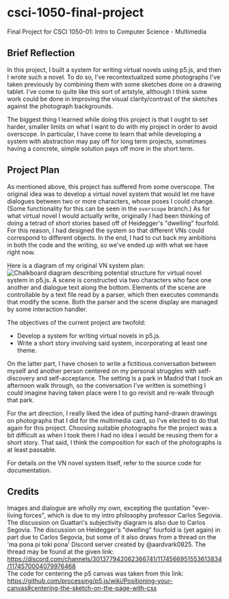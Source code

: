 # csci-1050-final-project
Final Project for CSCI 1050-01: Intro to Computer Science - Multimedia

## Brief Reflection
In this project, I built a system for writing virtual novels using p5.js, and then I wrote such
a novel. To do so, I've recontextualized some photographs I've taken previously by combining them
with some sketches done on a drawing tablet. I've come to quite like this sort of artstyle, although
I think some work could be done in improving the visual clarity/contrast of the sketches
against the photograph backgrounds.

The biggest thing I learned while doing this project is that I ought to set harder, smaller limits
on what I want to do with my project in order to avoid overscope. In particular, I have come to learn
that while developing a system with abstraction may pay off for long term projects, sometimes having a
concrete, simple solution  pays off more in the short term.

## Project Plan
As mentioned above, this project has suffered from some overscope. The original idea was to develop
a virtual novel system that would let me have dialogues between two or more characters, whose poses
I could change. (Some functionality for this can be seen in the `overscope` branch.) As for what virtual
novel I would actually write, originally I had been thinking of doing a tetrad of short stories based
off of Heidegger's "dwelling" fourfold. For this reason, I had designed the system so that different
VNs could correspond to different objects. In the end, I had to cut back my ambitions in both the
code and the writing, so we've ended up with what we have right now.

Here is a diagram of my original VN system plan:
![Chalkboard diagram describing potential structure for virtual novel system in p5.js. A scene is constructed via two characters who face one another and dialogue text along the bottom. Elements of the scene are controllable by a text file read by a parser, which then executes commands that modify the scene. Both the parser and the scene display are managed by some interaction handler.](diagram.heif)

The objectives of the current project are twofold:
- Develop a system for writing virtual novels in p5.js.
- Write a short story involving said system, incorporating at least one theme.

On the latter part, I have chosen to write a fictitious conversation between myself and another
person centered on my personal struggles with self-discovery and self-acceptance. The setting is
a park in Madrid that I took an afternoon walk through, so the conversation I've written is
something I could imagine having taken place were I to go revisit and re-walk through that park.

For the art direction, I really liked the idea of putting hand-drawn drawings on photographs that
I did for the multimedia card, so I've elected to do that again for this project. Choosing suitable
photographs for the project was a bit difficult as when I took them I had no idea I would be reusing
them for a short story. That said, I think the composition for each of the photographs is at least
passable.

For details on the VN novel system itself, refer to the source code for documentation.

## Credits
Images and dialogue are wholly my own, excepting the quotation "ever-living forces",
which is due to my intro philosophy professor Carlos Segovia. The discussion on Guattari's
subjectivity diagram is also due to Carlos Segovia. The discussion on Heidegger's "dwelling"
fourfold is (yet again) in part due to Carlos Segovia, but some of it also draws from a thread on
the 'ma pona pi toki pona' Discord server created by @aardvark0825. The thread may be found at
the given link:\
  https://discord.com/channels/301377942062366741/1174566951553613834/1174570004079976468 \
The code for centering the p5 canvas was taken from this link:\
  https://github.com/processing/p5.js/wiki/Positioning-your-canvas#centering-the-sketch-on-the-page-with-css